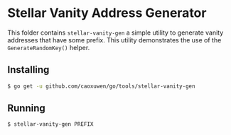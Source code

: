 # Stellar Vanity Address Generator

This folder contains `stellar-vanity-gen` a simple utility to generate vanity addresses that have some prefix.  This utility demonstrates the use of the
`GenerateRandomKey()` helper.

## Installing

```bash
$ go get -u github.com/caoxuwen/go/tools/stellar-vanity-gen
```

## Running

```bash
$ stellar-vanity-gen PREFIX
```
